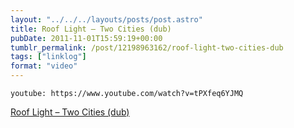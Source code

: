 ```yaml
---
layout: "../../../layouts/posts/post.astro"
title: Roof Light – Two Cities (dub)
pubDate: 2011-11-01T15:59:19+00:00
tumblr_permalink: /post/12198963162/roof-light-two-cities-dub
tags: ["linklog"]
format: "video"
---
```


`youtube: https://www.youtube.com/watch?v=tPXfeq6YJMQ`

[Roof Light &#8211; Two Cities (dub)][1]

[1]: http://www.youtube.com/watch?v=tPXfeq6YJMQ
